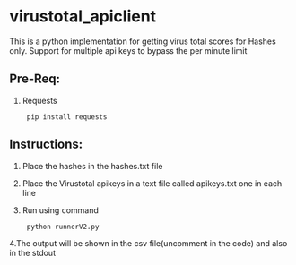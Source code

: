 # virustotal_apiclient
This is a python implementation for getting virus total scores for Hashes only.
Support for multiple api keys to bypass the per minute limit

## Pre-Req:

  1. Requests
  
          pip install requests
 
## Instructions:

  1. Place the hashes in the hashes.txt file 
  
  2. Place the Virustotal apikeys in a text file called apikeys.txt one in each line
  
  3. Run using command 
  
          python runnerV2.py
          
  4.The output will be shown in the csv file(uncomment in the code) and also in the stdout
  
  
